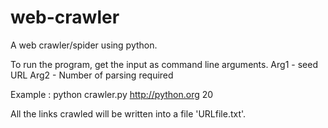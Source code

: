 web-crawler
===========

A web crawler/spider using python.

To run the program, get the input as command line arguments.
Arg1 - seed URL
Arg2 - Number of parsing required

Example : python crawler.py http://python.org 20

All the links crawled will be written into a file 'URLfile.txt'.